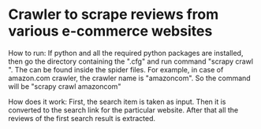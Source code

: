 # Crawler to scrape reviews from various e-commerce websites

How to run: If python and all the required python packages are installed, then go the directory containing the ".cfg" and run command "scrapy crawl <crawler name>". The <crawler name> can be found inside the spider files. For example, in case of amazon.com crawler, the crawler name is "amazoncom". So the command will be "scrapy crawl amazoncom" 

How does it work: First, the search item is taken as input. Then it is converted to the search link for the particular website. After that all the reviews of the first search result is extracted.

